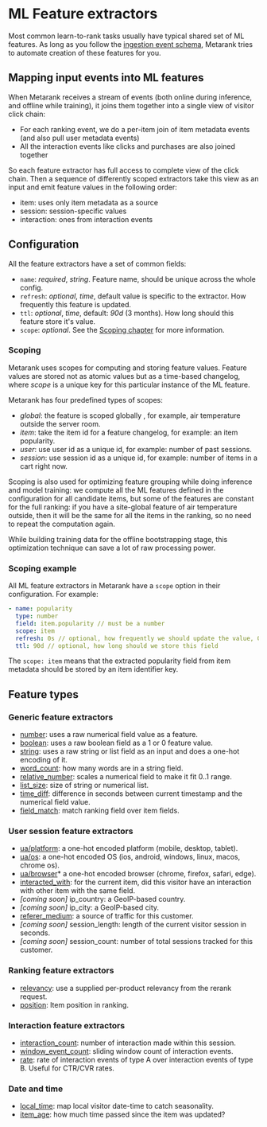 # ML Feature extractors

Most common learn-to-rank tasks usually have typical shared set of ML features. As long as you follow the 
[ingestion event schema](../event-schema.md), Metarank tries to automate creation of these features for you.

## Mapping input events into ML features

When Metarank receives a stream of events (both online during inference, and offline while training), it joins them together
into a single view of visitor click chain:
* For each ranking event, we do a per-item join of item metadata events (and also pull user metadata events)
* All the interaction events like clicks and purchases are also joined together

So each feature extractor has full access to complete view of the click chain. Then a sequence of differently scoped
extractors take this view as an input and emit feature values in the following order:
* item: uses only item metadata as a source
* session: session-specific values
* interaction: ones from interaction events

## Configuration

All the feature extractors have a set of common fields:
* `name`: *required*, *string*. Feature name, should be unique across the whole config.
* `refresh`: *optional*, *time*, default value is specific to the extractor. How frequently this feature is updated.
* `ttl`: *optional*, *time*, default: *90d* (3 months). How long should this feature store it's value.
* `scope`: *optional*. See the [Scoping chapter](feature-extractors.md#scoping) for more information.

### Scoping

Metarank uses scopes for computing and storing feature values. Feature values are stored not as atomic
values but as a time-based changelog, where *scope* is a unique key for this particular
instance of the ML feature.

Metarank has four predefined types of scopes:

* *global*: the feature is scoped globally , for example, air temperature outside the server room.
* *item*: take the item id for a feature changelog, for example: an item popularity.
* *user*: use user id as a unique id, for example: number of past sessions.
* *session*: use session id as a unique id, for example: number of items in a cart right now.

Scoping is also used for optimizing feature grouping while doing inference and model training:
we compute all the ML features defined in the configuration for all candidate items, but some of the features are
constant for the full ranking: if you have a site-global feature of air temperature outside, then it will be
the same for all the items in the ranking, so no need to repeat the computation again.

While building training data for the offline bootstrapping stage, this optimization technique can save a lot of raw processing power.

### Scoping example

All ML feature extractors in Metarank have a `scope` option in their configuration. For example:

```yaml
- name: popularity
  type: number
  field: item.popularity // must be a number
  scope: item
  refresh: 0s // optional, how frequently we should update the value, 0s by default
  ttl: 90d // optional, how long should we store this field
```

The `scope: item` means that the extracted popularity field from item metadata should be stored by an item identifier key.

## Feature types

### Generic feature extractors
* [number](features/scalar.md#boolean-and-numerical-extractors): uses a raw numerical field value as a feature.
* [boolean](features/scalar.md#boolean-and-numerical-extractors): uses a raw boolean field as a 1 or 0 feature value.
* [string](features/scalar.md#string-extractors): uses a raw string or list<string> field as an input and does a one-hot encoding of it.
* [word_count](features/generic.md#word-count): how many words are in a string field.
* [relative_number](features/generic.md#relative-number): scales a numerical field to make it fit 0..1 range.
* [list_size](features/generic.md#list-size): size of string or numerical list.
* [time_diff](features/generic.md#time-difference): difference in seconds between current timestamp and the numerical field value.
* [field_match](features/text.md#field_match): match ranking field over item fields.

### User session feature extractors
* [ua/platform](features/user-session.md#user-agent-field-extractor): a one-hot encoded platform (mobile, desktop, tablet).
* [ua/os](features/user-session.md#user-agent-field-extractor): a one-hot encoded OS (ios, android, windows, linux, macos, chrome os).
* [ua/browser](features/user-session.md#user-agent-field-extractor)* a one-hot encoded browser (chrome, firefox, safari, edge).
* [interacted_with](features/user-session.md#interacted-with): for the current item, did this visitor have an interaction with other item with the same field.
* *[coming soon]* ip_country: a GeoIP-based country.
* *[coming soon]* ip_city: a GeoIP-based city.
* [referer_medium](features/user-session.md#referer): a source of traffic for this customer.
* *[coming soon]* session_length: length of the current visitor session in seconds.
* *[coming soon]* session_count: number of total sessions tracked for this customer.


### Ranking feature extractors
* [relevancy](features/relevancy.md#ranking): use a supplied per-product relevancy from the rerank request.
* [position](features/relevancy.md#position): Item position in ranking.

### Interaction feature extractors
* [interaction_count](features/counters.md#interaction-counter): number of interaction made within this session.
* [window_event_count](features/counters.md#windowed-counter): sliding window count of interaction events.
* [rate](features/counters.md#rate): rate of interaction events of type A over interaction events of type B. Useful for CTR/CVR rates.

### Date and time
* [local_time](features/datetime.md#local_time-extractor): map local visitor date-time to catch seasonality.
* [item_age](features/datetime.md#item_age): how much time passed since the item was updated?